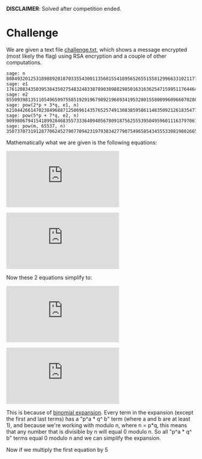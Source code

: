 **DISCLAIMER**: Solved after competition ended.

# Challenge

We are given a text file [challenge.txt](./challenge.txt), which shows a message encrypted (most likely the flag) using RSA encryption and a couple of other computations.

```
sage: n
808493201253189889201870335543001135601554189565265515581299663310211777902538379504356224725568544299684762515298676864780234841305269234586977253698801983902702103720999490643296577224887200359679776298145742186594264184012564477263982070542179129719002846743110253588184709450192861516287258530229754571
sage: e1
1761208343503953843502754832483387890309882905016316362547159951176446446095631394250857857055597269706126624665037550324
sage: e2
855093981351105496599755851929196798921968934195328015580099609660702808256223761150292012944728436937787478856194680752
sage: pow(2*p + 3*q, e1, n)
621044266147023849688712506961435765257491308385958611483509212618354776698754113885283380553472029250381909907101400049593093179868197375351718991759160964170206380464029283789532602060341104218687078771319613484987463843848774508968091261333459191715433931164437366476062407396306790590847798240200479849
sage: pow(5*p + 7*q, e2, n)
90998067941541899284683557333640940567809187562555395049596011163797067246907962672557779206183953599317295527901879872677690677734228027852200315412211302749650000923216358820727388855976845209110338837949758874186131529586510244661623437225211502919198181138808456630705718961082655889960517754937606840
sage: pow(m, 65537, n)
350737073191287706245279077094231979383427790754965854345553308198026655242414098616160740809345373227967386631019166444200059217617767145638212921332649998355366471855362243913815961350928202877514312334160636449875324797999398782867956099814177529874805245928396620574131989901122269013123245826472838285
```

Mathematically what we are given is the following equations:

![equation](https://latex.codecogs.com/gif.latex?%282p&plus;3q%29%5E%7Be1%7D%20%5Cmod%20n)

![equation](https://latex.codecogs.com/gif.latex?%285p&plus;7q%29%5E%7Be2%7D%20%5Cmod%20n)

Now these 2 equations simplify to:

![equation](https://latex.codecogs.com/gif.latex?%282p%29%5E%7Be1%7D&plus;%283q%29%5E%7Be1%7D%20%5Cmod%20n)

![equation](https://latex.codecogs.com/gif.latex?%285p%29%5E%7Be2%7D&plus;%287q%29%5E%7Be2%7D%20%5Cmod%20n)

This is because of [binomial expansion](https://en.wikipedia.org/wiki/Binomial_theorem). Every term in the expansion (except the first and last terms) has a "p^a * q^ b" term (where a and b are at least 1), and because we're working with modulo n, where n = p*q, this means that any number that is divisible by n will equal 0 modulo n. So all "p^a * q^ b" terms equal 0 modulo n and we can simplify the expansion.

Now if we multiply the first equation by 5

